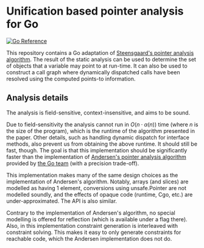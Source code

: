 # Unification based pointer analysis for Go

[![Go Reference](https://pkg.go.dev/badge/github.com/BarrensZeppelin/pointer.svg)](https://pkg.go.dev/github.com/BarrensZeppelin/pointer)

This repository contains a Go adaptation of [Steensgaard's pointer analysis algorithm][steensgaard].
The result of the static analysis can be used to determine the set of objects
that a variable may point to at run-time. It can also be used to construct a
call graph where dynamically dispatched calls have been resolved using the
computed points-to information.


## Analysis details

The analysis is field-sensitive, context-insensitive, and aims to be sound.

Due to field-sensitivity the analysis cannot run in $O(n\cdot\alpha(n))$ time (where $n$ is the size of the program), which is the runtime of the algorithm presented in the paper.
Other details, such as handling dynamic dispatch for interface methods, also prevent us from obtaining the above runtime.
It should still be fast, though.
The goal is that this implementation should be significantly faster than the implementation of [Andersen's pointer analysis algorithm][andersen] provided by [the Go team][gopointer] (with a precision trade-off).

This implementation makes many of the same design choices as the implementation of Andersen's algorithm.
Notably, arrays (and slices) are modelled as having 1 element, conversions using unsafe.Pointer are not modelled soundly, and the effects of opaque code (runtime, Cgo, etc.) are under-approximated.
The API is also similar.

Contrary to the implementation of Andersen's algorithm, no special modelling is offered for reflection (which is available under a flag there).
Also, in this implementation constraint generation is interleaved with constraint solving.
This makes it easy to only generate constraints for reachable code, which the Andersen implementation does not do.

[andersen]: https://citeseerx.ist.psu.edu/document?repid=rep1&type=pdf&doi=b7efe971a34a0f2482e0b2520ffb31062dcdde62
[gopointer]: https://pkg.go.dev/golang.org/x/tools/go/pointer
[steensgaard]: https://dl.acm.org/doi/abs/10.1145/237721.237727
